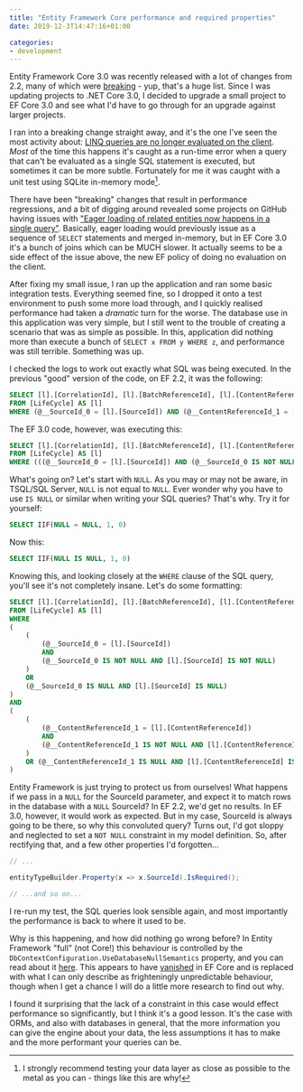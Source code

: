 ```yaml
---
title: "Entity Framework Core performance and required properties"
date: 2019-12-3T14:47:16+01:00

categories:
- development
---
```


Entity Framework Core 3.0 was recently released with a lot of changes from 2.2, many of which were [breaking](https://docs.microsoft.com/en-us/ef/core/what-is-new/ef-core-3.0/breaking-changes) - yup, that's a huge list. Since I was updating projects to .NET Core 3.0, I decided to upgrade a small project to EF Core 3.0 and see what I'd have to go through for an upgrade against larger projects.

I ran into a breaking change straight away, and it's the one I've seen the most activity about: [LINQ queries are no longer evaluated on the client](https://docs.microsoft.com/en-us/ef/core/what-is-new/ef-core-3.0/breaking-changes#linq-queries-are-no-longer-evaluated-on-the-client). _Most_ of the time this happens it's caught as a run-time error when a query that can't be evaluated as a single SQL statement is executed, but sometimes it can be more subtle. Fortunately for me it was caught with a unit test using SQLite in-memory mode[^1].

There have been "breaking" changes that result in performance regressions, and a bit of digging around revealed some projects on GitHub having issues with ["Eager loading of related entities now happens in a single query"](https://docs.microsoft.com/en-us/ef/core/what-is-new/ef-core-3.0/breaking-changes#eager-loading-single-query). Basically, eager loading would previously issue as a sequence of `SELECT` statements and merged in-memory, but in EF Core 3.0 it's a bunch of joins which can be MUCH slower. It actually seems to be a side effect of the issue above, the new EF policy of doing no evaluation on the client.

After fixing my small issue, I ran up the application and ran some basic integration tests. Everything seemed fine, so I dropped it onto a test environment to push some more load through, and I quickly realised performance had taken a _dramatic_ turn for the worse. The database use in this application was very simple, but I still went to the trouble of creating a scenario that was as simple as possible. In this, application did nothing more than execute a bunch of `SELECT x FROM y WHERE z`, and performance was still terrible. Something was up.

I checked the logs to work out exactly what SQL was being executed. In the previous "good" version of the code, on EF 2.2, it was the following:

``` sql
SELECT [l].[CorrelationId], [l].[BatchReferenceId], [l].[ContentReferenceId], [l].[CurrentState], [l].[RowVersion], [l].[SourceId], [l].[StoredAt], [l].[Version]
FROM [LifeCycle] AS [l]
WHERE (@__SourceId_0 = [l].[SourceId]) AND (@__ContentReferenceId_1 = [l].[ContentReferenceId])
```

The EF 3.0 code, however, was executing this:

``` sql
SELECT [l].[CorrelationId], [l].[BatchReferenceId], [l].[ContentReferenceId], [l].[CurrentState], [l].[RowVersion], [l].[SourceId], [l].[StoredOrResentAt], [l].[Version]
FROM [LifeCycle] AS [l]
WHERE (((@__SourceId_0 = [l].[SourceId]) AND (@__SourceId_0 IS NOT NULL AND [l].[SourceId] IS NOT NULL)) OR (@__SourceId_0 IS NULL AND [l].[SourceId] IS NULL)) AND (((@__ContentReferenceId_1 = [l].[ContentReferenceId]) AND (@__ContentReferenceId_1 IS NOT NULL AND [l].[ContentReferenceId] IS NOT NULL)) OR (@__ContentReferenceId_1 IS NULL AND [l].[ContentReferenceId] IS NULL))
```

What's going on? Let's start with `NULL`. As you may or may not be aware, in TSQL/SQL Server, `NULL` is not equal to `NULL`. Ever wonder why you have to use `IS NULL` or similar when writing your SQL queries? That's why. Try it for yourself:

``` sql
SELECT IIF(NULL = NULL, 1, 0)
```

Now this:

``` sql
SELECT IIF(NULL IS NULL, 1, 0)
```

Knowing this, and looking closely at the `WHERE` clause of the SQL query, you'll see it's not completely insane. Let's do some formatting:

``` sql
SELECT [l].[CorrelationId], [l].[BatchReferenceId], [l].[ContentReferenceId], [l].[CurrentState], [l].[RowVersion], [l].[SourceId], [l].[StoredOrResentAt], [l].[Version]
FROM [LifeCycle] AS [l]
WHERE 
(
    (
        (@__SourceId_0 = [l].[SourceId])
        AND
        (@__SourceId_0 IS NOT NULL AND [l].[SourceId] IS NOT NULL)
    )
    OR 
    (@__SourceId_0 IS NULL AND [l].[SourceId] IS NULL)
) 
AND 
(
    (
        (@__ContentReferenceId_1 = [l].[ContentReferenceId]) 
        AND
        (@__ContentReferenceId_1 IS NOT NULL AND [l].[ContentReferenceId] IS NOT NULL)
    ) 
    OR (@__ContentReferenceId_1 IS NULL AND [l].[ContentReferenceId] IS NULL)
)
```

Entity Framework is just trying to protect us from ourselves! What happens if we pass in a `NULL` for the SourceId parameter, and expect it to match rows in the database with a `NULL` SourceId? In EF 2.2, we'd get no results. In EF 3.0, however, it would work as expected. But in my case, SourceId is always going to be there, so why this convoluted query? Turns out, I'd got sloppy and neglected to set a `NOT NULL` constraint in my model definition. So, after rectifying that, and a few other properties I'd forgotten...

``` cs
// ...

entityTypeBuilder.Property(x => x.SourceId).IsRequired();

// ...and so on...
```

I re-run my test, the SQL queries look sensible again, and most importantly the performance is back to where it used to be.

Why is this happening, and how did nothing go wrong before? In Entity Framework "full" (not Core!) this behaviour is controlled by the `DbContextConfiguration.UseDatabaseNullSemantics` property, and you can read about it [here](https://docs.microsoft.com/en-us/dotnet/api/system.data.entity.infrastructure.dbcontextconfiguration.usedatabasenullsemantics?view=entity-framework-6.2.0). This appears to have [vanished](https://docs.microsoft.com/en-us/dotnet/api/microsoft.entityframeworkcore.dbcontextoptionsbuilder?view=efcore-3.0) in EF Core and is replaced with what I can only describe as frighteningly unpredictable behaviour, though when I get a chance I will do a little more research to find out why.

I found it surprising that the lack of a constraint in this case would effect performance so significantly, but I think it's a good lesson. It's the case with ORMs, and also with databases in general, that the more information you can give the engine about your data, the less assumptions it has to make and the more performant your queries can be.

[^1]: I strongly recommend testing your data layer as close as possible to the metal as you can - things like this are why!
